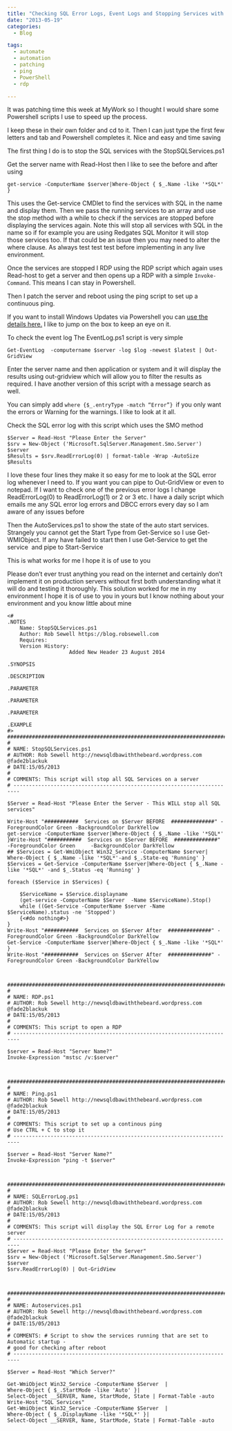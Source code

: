 ```yaml
---
title: "Checking SQL Error Logs, Event Logs and Stopping Services with Powershell"
date: "2013-05-19" 
categories:
  - Blog

tags:
  - automate
  - automation
  - patching
  - ping
  - PowerShell
  - rdp

---
```

It was patching time this week at MyWork so I thought I would share some Powershell scripts I use to speed up the process.

I keep these in their own folder and cd to it. Then I can just type the first few letters and tab and Powershell completes it. Nice and easy and time saving

The first thing I do is to stop the SQL services with the StopSQLServices.ps1

Get the server name with Read-Host then I like to see the before and after using

    get-service -ComputerName $server|Where-Object { $_.Name -like '*SQL*' }

This uses the Get-service CMDlet to find the services with SQL in the name and display them. Then we pass the running services to an array and use the stop method with a while to check if the services are stopped before displaying the services again. Note this will stop all services with SQL in the name so if for example you are using Redgates SQL Monitor it will stop those services too. If that could be an issue then you may need to alter the where clause. As always test test test before implementing in any live environment.

Once the services are stopped I RDP using the RDP script which again uses Read-host to get a server and then opens up a RDP with a simple `Invoke-Command`. This means I can stay in Powershell.

Then I patch the server and reboot using the ping script to set up a continuous ping.

If you want to install Windows Updates via Powershell you can [use the details here.](http://blogs.technet.com/b/heyscriptingguy/archive/2012/11/08/use-a-powershell-module-to-run-windows-update.aspx) I like to jump on the box to keep an eye on it.

To check the event log The EventLog.ps1 script is very simple

    Get-EventLog  -computername $server -log $log -newest $latest | Out-GridView

Enter the server name and then application or system and it will display the results using out-gridview which will allow you to filter the results as required. I have another version of this script with a message search as well.

You can simply add `where {$_.entryType -match “Error”} `if you only want the errors or Warning for the warnings. I like to look at it all.

Check the SQL error log with this script which uses the SMO method

    $Server = Read-Host "Please Enter the Server" 
    $srv = New-Object ('Microsoft.SqlServer.Management.Smo.Server') $server  
    $Results = $srv.ReadErrorLog(0) | format-table -Wrap -AutoSize  
    $Results
I love these four lines they make it so easy for me to look at the SQL error log whenever I need to. If you want you can pipe to Out-GridView or even to notepad. If I want to check one of the previous error logs I change ReadErrorLog(0) to ReadErrorLog(1) or 2 or 3 etc. I have a daily script which emails me any SQL error log errors and DBCC errors every day so I am aware of any issues before

Then the AutoServices.ps1 to show the state of the auto start services. Strangely you cannot get the Start Type from Get-Service so I use Get-WMIObject. If any have failed to start then I use Get-Service to get the service  and pipe to Start-Service

This is what works for me I hope it is of use to you

Please don’t ever trust anything you read on the internet and certainly don’t implement it on production servers without first both understanding what it will do and testing it thoroughly. This solution worked for me in my environment I hope it is of use to you in yours but I know nothing about your environment and you know little about mine

    <# 
    .NOTES 
        Name: StopSQLServices.ps1 
        Author: Rob Sewell https://blog.robsewell.com
        Requires: 
        Version History: 
                        Added New Header 23 August 2014
        
    .SYNOPSIS 
        
    .DESCRIPTION 
        
    .PARAMETER 
        
    .PARAMETER 
    
    .PARAMETER 
    
    .EXAMPLE 
    #> 
    #############################################################################################
    #
    # NAME: StopSQLServices.ps1
    # AUTHOR: Rob Sewell http://newsqldbawiththebeard.wordpress.com @fade2blackuk
    # DATE:15/05/2013
    #
    # COMMENTS: This script will stop all SQL Services on a server
    # ------------------------------------------------------------------------
    
    $Server = Read-Host "Please Enter the Server - This WILL stop all SQL services"
    
    Write-Host "###########  Services on $Server BEFORE  ##############" -ForegroundColor Green -BackgroundColor DarkYellow
    get-service -ComputerName $server|Where-Object { $_.Name -like '*SQL*' }Write-Host "###########  Services on $Server BEFORE  ##############" -ForegroundColor Green     -BackgroundColor DarkYellow
    ## $Services = Get-WmiObject Win32_Service -ComputerName $server|  Where-Object { $_.Name -like '*SQL*'-and $_.State-eq 'Running' }
    $Services = Get-Service -ComputerName $server|Where-Object { $_.Name -like '*SQL*' -and $_.Status -eq 'Running' }
    
    foreach ($Service in $Services) {
    
        $ServiceName = $Service.displayname
        (get-service -ComputerName $Server  -Name $ServiceName).Stop()
        while ((Get-Service -ComputerName $server -Name $ServiceName).status -ne 'Stopped')
        {<#do nothing#>}
    }
    Write-Host "###########  Services on $Server After  ##############" -ForegroundColor Green -BackgroundColor DarkYellow
    Get-Service -ComputerName $server|Where-Object { $_.Name -like '*SQL*' }
    Write-Host "###########  Services on $Server After  ##############" -ForegroundColor Green -BackgroundColor DarkYellow

 

    #############################################################################################
    #
    # NAME: RDP.ps1
    # AUTHOR: Rob Sewell http://newsqldbawiththebeard.wordpress.com @fade2blackuk
    # DATE:15/05/2013
    #
    # COMMENTS: This script to open a RDP
    # ------------------------------------------------------------------------
    
    $server = Read-Host "Server Name?"
    Invoke-Expression "mstsc /v:$server"

 

    #############################################################################################
    #
    # NAME: Ping.ps1
    # AUTHOR: Rob Sewell http://newsqldbawiththebeard.wordpress.com @fade2blackuk
    # DATE:15/05/2013
    #
    # COMMENTS: This script to set up a continous ping 
    # Use CTRL + C to stop it
    # ------------------------------------------------------------------------
    
    $server = Read-Host "Server Name?"
    Invoke-Expression "ping -t $server"

 

    #############################################################################################
    #
    # NAME: SQLErrorLog.ps1
    # AUTHOR: Rob Sewell http://newsqldbawiththebeard.wordpress.com @fade2blackuk
    # DATE:15/05/2013
    #
    # COMMENTS: This script will display the SQL Error Log for a remote server
    # ------------------------------------------------------------------------
    $Server = Read-Host "Please Enter the Server" 
    $srv = New-Object ('Microsoft.SqlServer.Management.Smo.Server') $server  
    $srv.ReadErrorLog(0) | Out-GridView 

 

    #############################################################################################
    #
    # NAME: Autoservices.ps1
    # AUTHOR: Rob Sewell http://newsqldbawiththebeard.wordpress.com @fade2blackuk
    # DATE:15/05/2013
    #
    # COMMENTS: # Script to show the services running that are set to Automatic startup - 
    # good for checking after reboot
    # ------------------------------------------------------------------------
    
    $Server = Read-Host "Which Server?"
    
    Get-WmiObject Win32_Service -ComputerName $Server  |  
    Where-Object { $_.StartMode -like 'Auto' }| 
    Select-Object __SERVER, Name, StartMode, State | Format-Table -auto
    Write-Host "SQL Services"
    Get-WmiObject Win32_Service -ComputerName $Server  |  
    Where-Object { $_.DisplayName -like '*SQL*' }| 
    Select-Object __SERVER, Name, StartMode, State | Format-Table -auto
